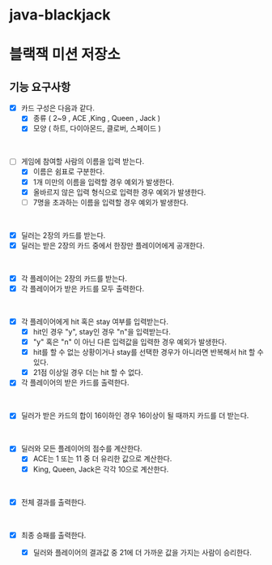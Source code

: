 # java-blackjack

# 블랙잭 미션 저장소

## 기능 요구사항

- [x] 카드 구성은 다음과 같다.
    - [x] 종류 ( 2~9 , ACE ,King , Queen , Jack )
    - [x] 모양 ( 하트, 다이아몬드, 클로버, 스페이드 )

<br>

- [ ] 게임에 참여할 사람의 이름을 입력 받는다.
    - [x] 이름은 쉼표로 구분한다.
    - [x] 1개 미만의 이름을 입력할 경우 예외가 발생한다.
    - [x] 올바르지 않은 입력 형식으로 입력한 경우 예외가 발생한다.
    - [ ] 7명을 초과하는 이름을 입력할 경우 예외가 발생한다.

<br>

- [x] 딜러는 2장의 카드를 받는다.
- [x] 딜러는 받은 2장의 카드 중에서 한장만 플레이어에게 공개한다.

<br>

- [x] 각 플레이어는 2장의 카드를 받는다.
- [x] 각 플레이어가 받은 카드를 모두 출력한다.

<br>

- [x] 각 플레이어에게 hit 혹은 stay 여부를 입력받는다.
    - [x] hit인 경우 "y", stay인 경우 "n"을 입력받는다.
    - [x] "y" 혹은 "n" 이 아닌 다른 입력값을 입력한 경우 예외가 발생한다.
    - [x] hit를 할 수 없는 상황이거나 stay를 선택한 경우가 아니라면 반복해서 hit 할 수 있다.
    - [x] 21점 이상일 경우 더는 hit 할 수 없다.
- [x] 각 플레이어의 받은 카드를 출력한다.

<br>

- [x] 딜러가 받은 카드의 합이 16이하인 경우 16이상이 될 때까지 카드를 더 받는다.

<br>

- [x] 딜러와 모든 플레이어의 점수를 계산한다.
    - [x] ACE는 1 또는 11 중 더 유리한 값으로 계산한다.
    - [x] King, Queen, Jack은 각각 10으로 계산한다.

<br>

- [x] 전체 결과를 출력한다.
  
<br>

- [x] 최종 승패를 출력한다.
    - [x] 딜러와 플레이어의 결과값 중 21에 더 가까운 값을 가지는 사람이 승리한다.
    